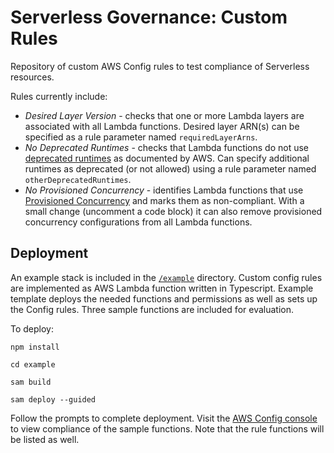 # Serverless Governance: Custom Rules

Repository of custom AWS Config rules to test compliance of Serverless resources.

Rules currently include:

* *Desired Layer Version* - checks that one or more Lambda layers are associated with all Lambda functions. Desired layer ARN(s) can be specified as a rule parameter named `requiredLayerArns`.
* *No Deprecated Runtimes* - checks that Lambda functions do not use [deprecated runtimes](https://docs.aws.amazon.com/lambda/latest/dg/lambda-runtimes.html#runtime-support-policy) as documented by AWS. Can specify additional runtimes as deprecated (or not allowed) using a rule parameter named `otherDeprecatedRuntimes`.
* *No Provisioned Concurrency* - identifies Lambda functions that use [Provisioned Concurrency](https://docs.aws.amazon.com/lambda/latest/dg/provisioned-concurrency.html) and marks them as non-compliant. With a small change (uncomment a code block)
it can also remove provisioned concurrency configurations from all Lambda functions. 

## Deployment

An example stack is included in the [`/example`](/example/) directory. Custom config rules are implemented as AWS Lambda function written in Typescript. Example template deploys the needed functions and permissions as well as sets up the Config rules. Three sample functions are included for evaluation.

To deploy:

```
npm install

cd example

sam build

sam deploy --guided
```

Follow the prompts to complete deployment. Visit the [AWS Config console](https://console.aws.amazon.com/config/home) to view compliance of the sample functions. Note that the rule functions will be listed as well.